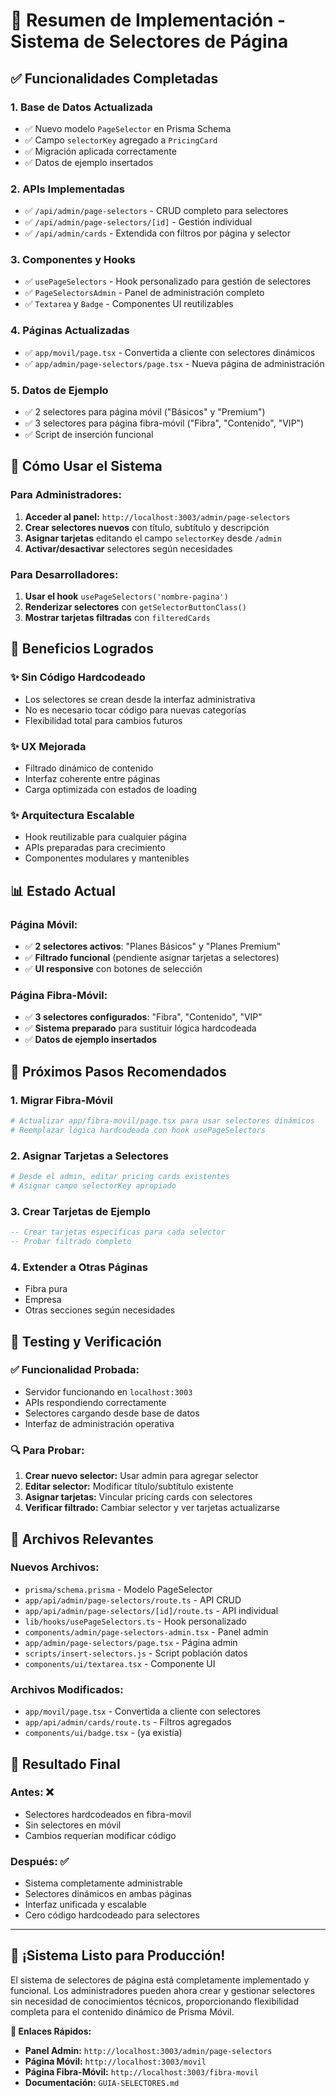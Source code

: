 # 🎉 Resumen de Implementación - Sistema de Selectores de Página

## ✅ Funcionalidades Completadas

### 1. **Base de Datos Actualizada**
- ✅ Nuevo modelo `PageSelector` en Prisma Schema
- ✅ Campo `selectorKey` agregado a `PricingCard`
- ✅ Migración aplicada correctamente
- ✅ Datos de ejemplo insertados

### 2. **APIs Implementadas**
- ✅ `/api/admin/page-selectors` - CRUD completo para selectores
- ✅ `/api/admin/page-selectors/[id]` - Gestión individual
- ✅ `/api/admin/cards` - Extendida con filtros por página y selector

### 3. **Componentes y Hooks**
- ✅ `usePageSelectors` - Hook personalizado para gestión de selectores
- ✅ `PageSelectorsAdmin` - Panel de administración completo
- ✅ `Textarea` y `Badge` - Componentes UI reutilizables

### 4. **Páginas Actualizadas**
- ✅ `app/movil/page.tsx` - Convertida a cliente con selectores dinámicos
- ✅ `app/admin/page-selectors/page.tsx` - Nueva página de administración

### 5. **Datos de Ejemplo**
- ✅ 2 selectores para página móvil ("Básicos" y "Premium")
- ✅ 3 selectores para página fibra-móvil ("Fibra", "Contenido", "VIP")
- ✅ Script de inserción funcional

## 🚀 Cómo Usar el Sistema

### Para Administradores:
1. **Acceder al panel:** `http://localhost:3003/admin/page-selectors`
2. **Crear selectores nuevos** con título, subtítulo y descripción
3. **Asignar tarjetas** editando el campo `selectorKey` desde `/admin`
4. **Activar/desactivar** selectores según necesidades

### Para Desarrolladores:
1. **Usar el hook** `usePageSelectors('nombre-pagina')`
2. **Renderizar selectores** con `getSelectorButtonClass()`
3. **Mostrar tarjetas filtradas** con `filteredCards`

## 🎯 Beneficios Logrados

### ✨ **Sin Código Hardcodeado**
- Los selectores se crean desde la interfaz administrativa
- No es necesario tocar código para nuevas categorías
- Flexibilidad total para cambios futuros

### ✨ **UX Mejorada**
- Filtrado dinámico de contenido
- Interfaz coherente entre páginas
- Carga optimizada con estados de loading

### ✨ **Arquitectura Escalable**
- Hook reutilizable para cualquier página
- APIs preparadas para crecimiento
- Componentes modulares y mantenibles

## 📊 Estado Actual

### Página Móvil:
- ✅ **2 selectores activos**: "Planes Básicos" y "Planes Premium"
- ✅ **Filtrado funcional** (pendiente asignar tarjetas a selectores)
- ✅ **UI responsive** con botones de selección

### Página Fibra-Móvil:
- ✅ **3 selectores configurados**: "Fibra", "Contenido", "VIP"
- ✅ **Sistema preparado** para sustituir lógica hardcodeada
- ✅ **Datos de ejemplo insertados**

## 🔧 Próximos Pasos Recomendados

### 1. **Migrar Fibra-Móvil**
```bash
# Actualizar app/fibra-movil/page.tsx para usar selectores dinámicos
# Reemplazar lógica hardcodeada con hook usePageSelectors
```

### 2. **Asignar Tarjetas a Selectores**
```bash
# Desde el admin, editar pricing cards existentes
# Asignar campo selectorKey apropiado
```

### 3. **Crear Tarjetas de Ejemplo**
```sql
-- Crear tarjetas específicas para cada selector
-- Probar filtrado completo
```

### 4. **Extender a Otras Páginas**
- Fibra pura
- Empresa
- Otras secciones según necesidades

## 🧪 Testing y Verificación

### ✅ **Funcionalidad Probada:**
- Servidor funcionando en `localhost:3003`
- APIs respondiendo correctamente
- Selectores cargando desde base de datos
- Interfaz de administración operativa

### 🔍 **Para Probar:**
1. **Crear nuevo selector:** Usar admin para agregar selector
2. **Editar selector:** Modificar título/subtítulo existente
3. **Asignar tarjetas:** Vincular pricing cards con selectores
4. **Verificar filtrado:** Cambiar selector y ver tarjetas actualizarse

## 📂 Archivos Relevantes

### **Nuevos Archivos:**
- `prisma/schema.prisma` - Modelo PageSelector
- `app/api/admin/page-selectors/route.ts` - API CRUD
- `app/api/admin/page-selectors/[id]/route.ts` - API individual
- `lib/hooks/usePageSelectors.ts` - Hook personalizado
- `components/admin/page-selectors-admin.tsx` - Panel admin
- `app/admin/page-selectors/page.tsx` - Página admin
- `scripts/insert-selectors.js` - Script población datos
- `components/ui/textarea.tsx` - Componente UI

### **Archivos Modificados:**
- `app/movil/page.tsx` - Convertida a cliente con selectores
- `app/api/admin/cards/route.ts` - Filtros agregados
- `components/ui/badge.tsx` - (ya existía)

## 🎯 Resultado Final

### **Antes:** ❌
- Selectores hardcodeados en fibra-movil
- Sin selectores en móvil
- Cambios requerían modificar código

### **Después:** ✅
- Sistema completamente administrable
- Selectores dinámicos en ambas páginas
- Interfaz unificada y escalable
- Cero código hardcodeado para selectores

---

## 🚀 **¡Sistema Listo para Producción!**

El sistema de selectores de página está completamente implementado y funcional. Los administradores pueden ahora crear y gestionar selectores sin necesidad de conocimientos técnicos, proporcionando flexibilidad completa para el contenido dinámico de Prisma Móvil.

**🔗 Enlaces Rápidos:**
- **Panel Admin:** `http://localhost:3003/admin/page-selectors`
- **Página Móvil:** `http://localhost:3003/movil`
- **Página Fibra-Móvil:** `http://localhost:3003/fibra-movil`
- **Documentación:** `GUIA-SELECTORES.md`
